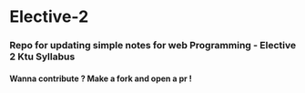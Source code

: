 # Elective-2  

### Repo for updating  simple notes for web Programming - Elective 2 Ktu Syllabus  

#### Wanna contribute ? Make a fork and open a pr ! 